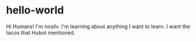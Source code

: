 # hello-world

Hi Humans!
I'm nosilv.
I'm learning about anything I want to learn.
I want the tacos that Hubot mentioned.
